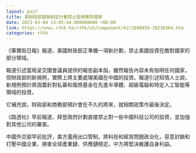 ```yaml
---
layout: post
title: 美財政部據報制定計劃禁止投資敵對國家
date: 2023-03-04 13:05:44.000000000 +08:00
link: https://news.rthk.hk/rthk/ch/component/k2/1690459-20230304.htm
categories: rthk
---
```


《華爾街日報》報道，美國財政部正準備一項新計劃，禁止美國投資在敵對國家的部分領域。

報道引述當局呈交國會議員提供的報告副本指，雖然報告內容未有指明任何國家，但財政部的新規例，實際上將主要處理美國在中國的投資。報道引述知情人士說，新規例預計將涵蓋針對私募和風險基金在先進半導體、超級電腦和特定人工智能等領域的投資。

它補充說，財政部和商務部預計會在不久的將來，就相關政策作最後決定。

《路透社》早前報道，拜登政府計劃直接禁止對一些中國科技公司的投資，並加強對其他公司的審查。

中國外交部早前批評，美方濫用出口管制，將科技和經貿問題政治化，惡意封鎖和打壓中國企業，損害全球產業鏈、供應鏈穩定。中方將堅決維護自身利益。

